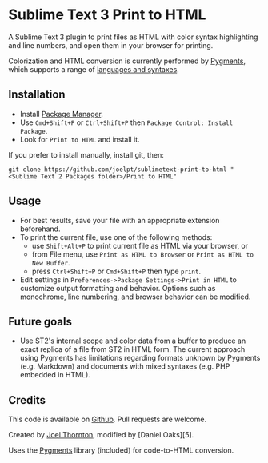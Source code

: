 Sublime Text 3 Print to HTML
============================

A Sublime Text 3 plugin to print files as HTML with color syntax highlighting and line numbers, and open them in your browser for printing.

Colorization and HTML conversion is currently performed by [Pygments][0], which supports a range of [languages and syntaxes][3].

## Installation

 * Install [Package Manager][2].
 * Use `Cmd+Shift+P` or `Ctrl+Shift+P` then `Package Control: Install Package`.
 * Look for `Print to HTML` and install it.

If you prefer to install manually, install git, then:

    git clone https://github.com/joelpt/sublimetext-print-to-html "<Sublime Text 2 Packages folder>/Print to HTML"

## Usage

 * For best results, save your file with an appropriate extension beforehand.
 * To print the current file, use one of the following methods:
   * use `Shift+Alt+P` to print current file as HTML via your browser, or
   * from File menu, use `Print as HTML to Browser` or `Print as HTML to New Buffer`.
   * press `Ctrl+Shift+P` or `Cmd+Shift+P` then type `print`.
 * Edit settings in `Preferences->Package Settings->Print in HTML` to customize output formatting and behavior. Options such as monochrome, line numbering, and browser behavior can be modified.

## Future goals

 * Use ST2's internal scope and color data from a buffer to produce an exact replica of a file from ST2 in HTML form. The current approach using Pygments has limitations regarding formats unknown by Pygments (e.g. Markdown) and documents with mixed syntaxes (e.g. PHP embedded in HTML).

## Credits

This code is available on [Github][1]. Pull requests are welcome.

Created by [Joel Thornton][4], modified by [Daniel Oaks][5].

Uses the [Pygments][0] library (included) for code-to-HTML conversion.


 [0]: http://pygments.org/
 [1]: https://github.com/joelpt/sublimetext-print-to-html
 [2]: http://wbond.net/sublime_packages/package_control
 [3]: http://pygments.org/languages/
 [4]: mailto:sublime@joelpt.net
 [4]: mailto:daniel@danieloaks.net
